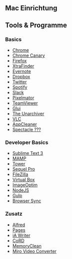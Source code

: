 Mac Einrichtung
---


## Tools & Programme

### Basics

* [Chrome](https://www.google.de/chrome/browser/desktop/index.html)
* [Chrome Canary](https://www.google.de/chrome/browser/canary.html)
* [Firefox]()
* [XtraFinder]()
* [Evernote]()
* [Dropbox]()
* [Twitter]()
* [Spotify]()
* [Slack]()
* [Pixelmator]()
* [TeamViewer]()
* [Glui]()
* [The Unarchiver]()
* [VLC]()
* [AppCleaner]()
* [Spectacle ???]()


### Developer Basics

* [Sublime Text 3]()
* [MAMP]()
* [Tower]()
* [Sequel Pro]()
* [FileZilla]()
* [Virtual Box]()
* [ImageOptim]()
* [NodeJS]()
* [Gulp]()
* [Browser Sync]()


### Zusatz

* [Alfred]()
* [Pages]()
* [iA Writer]()
* [CoRD]()
* [MemoryClean]()
* [Miro Video Converter]()
